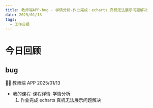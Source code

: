 ```yaml
---
title: 教师端APP-bug - 学情分析-作业完成：echarts 真机无法展示问题解决
date: 2025/01/13
tags:
  - 工作日报
---
```


# 今日回顾

## bug

👨‍🏫 教师端 APP 2025/01/13

- 我的课程-课程详情-学情分析
  1. 作业完成 echarts 真机无法展示问题解决
